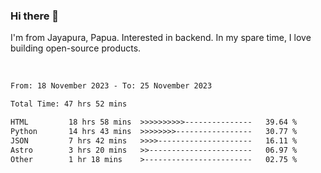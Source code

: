 ### Hi there 👋

I'm from Jayapura, Papua. Interested in backend. In my spare time, I love building open-source products.

<br>

 
 <!--START_SECTION:waka-->

```txt
From: 18 November 2023 - To: 25 November 2023

Total Time: 47 hrs 52 mins

HTML         18 hrs 58 mins  >>>>>>>>>>---------------   39.64 %
Python       14 hrs 43 mins  >>>>>>>>-----------------   30.77 %
JSON         7 hrs 42 mins   >>>>---------------------   16.11 %
Astro        3 hrs 20 mins   >>-----------------------   06.97 %
Other        1 hr 18 mins    >------------------------   02.75 %
```

<!--END_SECTION:waka-->
